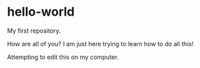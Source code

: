 # hello-world
My first repository.

How are all of you? I am just here trying to learn how to do all this!

Attempting to edit this on my computer.
